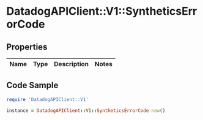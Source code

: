 # DatadogAPIClient::V1::SyntheticsErrorCode

## Properties

Name | Type | Description | Notes
------------ | ------------- | ------------- | -------------

## Code Sample

```ruby
require 'DatadogAPIClient::V1'

instance = DatadogAPIClient::V1::SyntheticsErrorCode.new()
```


